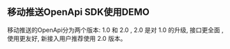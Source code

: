 ## 移动推送OpenApi SDK使用DEMO

移动推送的OpenApi分为两个版本: 1.0 和 2.0 , 2.0 是对 1.0 的升级, 接口更全面 , 使用更友好, 新接入用户推荐使用 2.0 版本。


